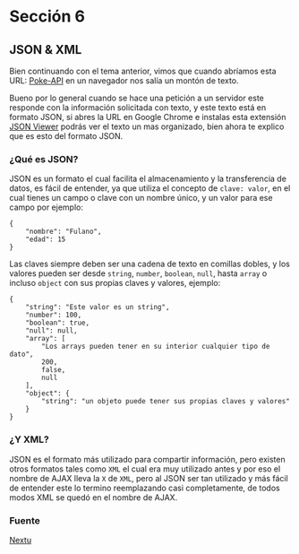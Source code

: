 # Sección 6
## JSON & XML

Bien continuando con el tema anterior, vimos que cuando abríamos esta URL: [Poke-API](https://pokeapi.co/api/v2/pokemon/) en un navegador nos salía un montón de texto. 

Bueno por lo general cuando se hace una petición a un servidor este responde con la información solicitada con texto, y este texto está en formato JSON, si abres la URL en Google Chrome e instalas esta extensión [JSON Viewer](https://chrome.google.com/webstore/detail/json-viewer/gbmdgpbipfallnflgajpaliibnhdgobh) podrás ver el texto un mas organizado, bien ahora te explico que es esto del formato JSON.

### ¿Qué es JSON?

JSON es un formato el cual facilita el almacenamiento y la transferencia de datos, es fácil de entender, ya que utiliza el concepto de `clave: valor`, en el cual tienes un campo o clave con un nombre único, y un valor para ese campo por ejemplo:

```
{
    "nombre": "Fulano",
    "edad": 15
}
```

Las claves siempre deben ser una cadena de texto en comillas dobles, y los valores pueden ser desde `string`, `number`, `boolean`, `null`, hasta `array` o incluso `object` con sus propias claves y valores, ejemplo:

```
{
    "string": "Este valor es un string",
    "number": 100,
    "boolean": true,
    "null": null,
    "array": [
        "Los arrays pueden tener en su interior cualquier tipo de dato",
        200,
        false,
        null
    ],
    "object": {
        "string": "un objeto puede tener sus propias claves y valores"
    }
}
```

### ¿Y XML?

JSON es el formato más utilizado para compartir información, pero existen otros formatos tales como `XML` el cual era muy utilizado antes y por eso el nombre de AJAX lleva la `X` de `XML`, pero al JSON ser tan utilizado y más fácil de entender este lo termino reemplazando casi completamente, de todos modos XML se quedó en el nombre de AJAX. 

### Fuente

[Nextu](https://www.nextu.com/blog/que-es-json/)